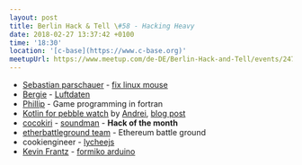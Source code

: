 ```yaml
---
layout: post
title: Berlin Hack & Tell \#58 - Hacking Heavy
date: 2018-02-27 13:37:42 +0100
time: '18:30'
location: '[c-base](https://www.c-base.org)'
meetupUrl: https://www.meetup.com/de-DE/Berlin-Hack-and-Tell/events/247993019/
---
```


* [Sebastian parschauer](https://github.com/sriemer) - [fix linux mouse](https://github.com/sriemer/fix-linux-mouse)
* [Bergie](https://bergie.iki.fi) - [Luftdaten](https://github.com/interkosmos/xroach)
* [Phillip](https://github.com/interkosmos) - Game programming in fortran
* [Kotlin for pebble watch](https://github.com/gimlet2/pebblekt) by [Andrei](https://github.com/gimlet2), [blog post](https://medium.com/@andrei.chernyshev/kotlin-for-pebble-e33086d8f8da)
* [cocokiri](https://github.com/cocokiri) - [soundman](https://Dacapo.io/soundman) - **Hack of the month**
* [etherbattleground team](https://etherbattleground.com) - Ethereum battle ground
* cookiengineer - [lycheejs](https://github.com/Artificial-Engineering/lycheejs)
* [Kevin Frantz](https://github.com/KevinFrantz) - [formiko arduino](https://github.com/KevinFrantz/formiko)
